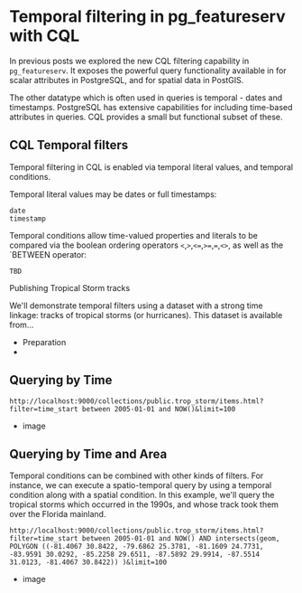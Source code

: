 # Temporal filtering in pg_featureserv with CQL

In previous posts we explored the new CQL filtering capability in `pg_featureserv`.
It exposes the powerful query functionality available in for scalar attributes in PostgreSQL, and for spatial data in PostGIS.

The other datatype which is often used in queries is temporal - dates and timestamps.
PostgreSQL has extensive capabilities for including time-based attributes in queries.
CQL provides a small but functional subset of these.

## CQL Temporal filters

Temporal filtering in CQL is enabled via temporal literal values, and temporal conditions.

Temporal literal values may be dates or full timestamps:
```
date
timestamp
```

Temporal conditions allow time-valued properties and literals to be compared via the boolean ordering operators
`<`,`>`,`<=`,`>=`,`=`,`<>`, as well as the `BETWEEN operator:
```
TBD
```

Publishing Tropical Storm tracks

We'll demonstrate temporal filters using a dataset with a strong time linkage: tracks of tropical storms (or hurricanes).
This dataset is available from...

- Preparation
- 

## Querying by Time

```
http://localhost:9000/collections/public.trop_storm/items.html?filter=time_start between 2005-01-01 and NOW()&limit=100
```

- image

## Querying by Time and Area

Temporal conditions can be combined with other kinds of filters. For instance, we can execute a spatio-temporal query
by using a temporal condition along with a spatial condition.
In this example, we'll query the tropical storms which occurred in the 1990s, and whose track took them over the Florida mainland.


```
http://localhost:9000/collections/public.trop_storm/items.html?filter=time_start between 2005-01-01 and NOW() AND intersects(geom, POLYGON ((-81.4067 30.8422, -79.6862 25.3781, -81.1609 24.7731, -83.9591 30.0292, -85.2258 29.6511, -87.5892 29.9914, -87.5514 31.0123, -81.4067 30.8422)) )&limit=100
```

- image
